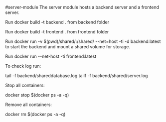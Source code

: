 #server-module
The server module hosts a backend server and a frontend server.

Run docker build -t backend . from backend folder

Run docker build -t frontend . from frontend folder
 
Run docker run -v $(pwd)/shared/:/shared/ --net=host -ti -d backend:latest to start the backend and mount a shared volume for storage.

Run docker run --net-host -ti frontend:latest

To check log run:

tail -f backend/shareddatabase.log
tailf -f backend/shared/server.log

Stop all containers:

docker stop $(docker ps -a -q)

Remove all containers:

docker rm $(docker ps -a -q)
